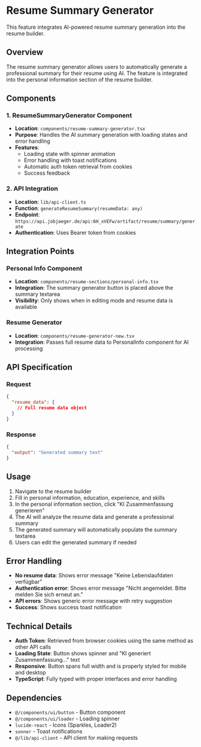 # Resume Summary Generator

This feature integrates AI-powered resume summary generation into the resume builder.

## Overview

The resume summary generator allows users to automatically generate a professional summary for their resume using AI. The feature is integrated into the personal information section of the resume builder.

## Components

### 1. ResumeSummaryGenerator Component
- **Location**: `components/resume-summary-generator.tsx`
- **Purpose**: Handles the AI summary generation with loading states and error handling
- **Features**:
  - Loading state with spinner animation
  - Error handling with toast notifications
  - Automatic auth token retrieval from cookies
  - Success feedback

### 2. API Integration
- **Location**: `lib/api-client.ts`
- **Function**: `generateResumeSummary(resumeData: any)`
- **Endpoint**: `https://api.jobjaeger.de/api:6H_xVEFw/artifact/resume/summary/generate`
- **Authentication**: Uses Bearer token from cookies

## Integration Points

### Personal Info Component
- **Location**: `components/resume-sections/personal-info.tsx`
- **Integration**: The summary generator button is placed above the summary textarea
- **Visibility**: Only shows when in editing mode and resume data is available

### Resume Generator
- **Location**: `components/resume-generator-new.tsx`
- **Integration**: Passes full resume data to PersonalInfo component for AI processing

## API Specification

### Request
```json
{
  "resume_data": {
    // Full resume data object
  }
}
```

### Response
```json
{
  "output": "Generated summary text"
}
```

## Usage

1. Navigate to the resume builder
2. Fill in personal information, education, experience, and skills
3. In the personal information section, click "KI Zusammenfassung generieren"
4. The AI will analyze the resume data and generate a professional summary
5. The generated summary will automatically populate the summary textarea
6. Users can edit the generated summary if needed

## Error Handling

- **No resume data**: Shows error message "Keine Lebenslaufdaten verfügbar"
- **Authentication error**: Shows error message "Nicht angemeldet. Bitte melden Sie sich erneut an."
- **API errors**: Shows generic error message with retry suggestion
- **Success**: Shows success toast notification

## Technical Details

- **Auth Token**: Retrieved from browser cookies using the same method as other API calls
- **Loading State**: Button shows spinner and "KI generiert Zusammenfassung..." text
- **Responsive**: Button spans full width and is properly styled for mobile and desktop
- **TypeScript**: Fully typed with proper interfaces and error handling

## Dependencies

- `@/components/ui/button` - Button component
- `@/components/ui/loader` - Loading spinner
- `lucide-react` - Icons (Sparkles, Loader2)
- `sonner` - Toast notifications
- `@/lib/api-client` - API client for making requests 